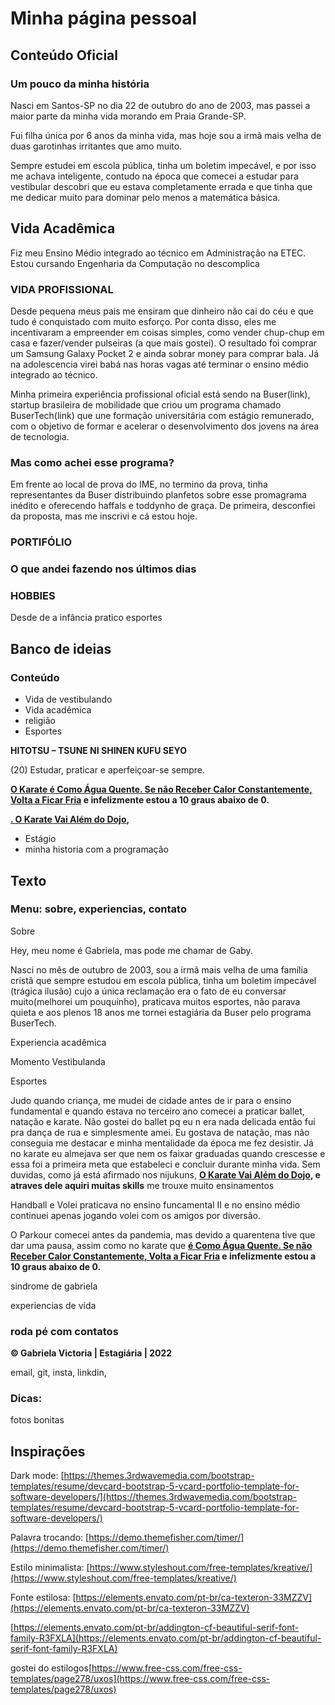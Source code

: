 # Minha página pessoal

## Conteúdo Oficial

### Um pouco da minha história

Nasci em Santos-SP no dia 22 de outubro do ano de 2003, mas passei a maior parte da minha vida morando em Praia Grande-SP.

Fui filha única por 6 anos da minha vida, mas hoje sou a irmã mais velha de duas garotinhas irritantes que amo muito.

Sempre estudei em escola pública, tinha um boletim impecável, e por isso me achava inteligente, contudo na época que comecei a estudar para vestibular descobri que eu estava completamente errada e que tinha que me dedicar muito para dominar pelo menos a matemática básica.

## Vida Acadêmica

Fiz meu Ensino Médio integrado ao técnico em Administração na ETEC.
Estou cursando Engenharia da Computação no descomplica

### VIDA PROFISSIONAL

Desde pequena meus pais me ensiram que dinheiro não cai do céu e que tudo é conquistado com muito esforço. Por conta disso, eles me incentivaram a empreender em coisas simples, como vender chup-chup em casa e fazer/vender pulseiras (a que mais gostei). O resultado foi comprar um Samsung Galaxy Pocket 2 e ainda sobrar money para comprar bala. Já na adolescencia virei babá nas horas vagas até terminar o ensino médio integrado ao técnico.

Minha primeira experiência profissional oficial está sendo na Buser(link), startup brasileira de mobilidade que criou um programa chamado BuserTech(link) que une formação universitária com estágio remunerado, com o objetivo de formar e acelerar o desenvolvimento dos jovens na área de tecnologia.

### Mas como achei esse programa?

Em frente ao local de prova do IME, no termino da prova, tinha representantes da Buser distribuindo planfetos sobre esse promagrama inédito e oferecendo haffals e toddynho de graça. De primeira, desconfiei da proposta, mas me inscrivi e cá estou hoje.

### PORTIFÓLIO

### O que andei fazendo nos últimos dias

### HOBBIES

Desde de a infância pratico esportes

## Banco de ideias

### Conteúdo

- Vida de vestibulando
- Vida acadêmica
- religião
- Esportes

**HITOTSU – TSUNE NI SHINEN KUFU SEYO**

(20) Estudar, praticar e aperfeiçoar-se sempre.

**[O Karate é Como Água Quente. Se não Receber Calor Constantemente, Volta a Ficar Fria](https://www.karatefaixapreta.com.br/niju-kun-karate/#o-karate-e-como-agua-quente) e infelizmente estou a 10 graus abaixo de 0.**

**[. O Karate Vai Além do Dojo](https://www.karatefaixapreta.com.br/niju-kun-karate/#o-karate-vai-alem-do-dojo),**

- Estágio
- minha historia com a programação

## Texto

### Menu: sobre, experiencias, contato

Sobre

Hey, meu nome é Gabriela, mas pode me chamar de Gaby.

Nasci no mês de outubro de 2003, sou a irmã mais velha de uma família cristã que sempre estudou em escola pública, tinha um boletim impecável (trágica ilusão) cujo a única reclamação era o fato de eu conversar muito(melhorei um pouquinho), praticava muitos esportes, não parava quieta e aos plenos 18 anos me tornei estagiária da Buser pelo programa BuserTech.

Experiencia acadêmica

Momento Vestibulanda

Esportes

Judo quando criança, me mudei de cidade antes de ir para o ensino fundamental e quando estava no terceiro ano comecei a praticar ballet, natação e karate. Não gostei do ballet pq eu n era nada delicada então fui pra dança de rua e simplesmente amei. Eu gostava de natação, mas não conseguia me destacar e minha mentalidade da época me fez desistir. Já no karate eu almejava ser que nem os faixar graduadas quando crescesse e essa foi a primeira meta que estabeleci e concluir durante minha vida. Sem duvidas, como já está afirmado nos nijukuns, **[O Karate Vai Além do Dojo](https://www.karatefaixapreta.com.br/niju-kun-karate/#o-karate-vai-alem-do-dojo), e atraves dele aquiri muitas skills** me trouxe muito ensinamentos

Handball e Volei praticava no ensino funcamental II e no ensino médio continuei apenas jogando volei com os amigos por diversão.

O Parkour comecei antes da pandemia, mas devido a quarentena tive que dar uma pausa, assim como no karate que **[é Como Água Quente. Se não Receber Calor Constantemente, Volta a Ficar Fria](https://www.karatefaixapreta.com.br/niju-kun-karate/#o-karate-e-como-agua-quente) e infelizmente estou a 10 graus abaixo de 0.**

sindrome de gabriela

experiencias de vida

### roda pé com contatos

**© Gabriela Victoria | Estagiária | 2022**

email, git, insta, linkdin,

### Dicas:

fotos bonitas

## Inspirações

Dark mode: [https://themes.3rdwavemedia.com/bootstrap-templates/resume/devcard-bootstrap-5-vcard-portfolio-template-for-software-developers/](https://themes.3rdwavemedia.com/bootstrap-templates/resume/devcard-bootstrap-5-vcard-portfolio-template-for-software-developers/)

Palavra trocando: [https://demo.themefisher.com/timer/](https://demo.themefisher.com/timer/)

Estilo minimalista: [https://www.styleshout.com/free-templates/kreative/](https://www.styleshout.com/free-templates/kreative/)

Fonte estilosa: [https://elements.envato.com/pt-br/ca-texteron-33MZZV](https://elements.envato.com/pt-br/ca-texteron-33MZZV)

[https://elements.envato.com/pt-br/addington-cf-beautiful-serif-font-family-R3FXLA](https://elements.envato.com/pt-br/addington-cf-beautiful-serif-font-family-R3FXLA)

gostei do estilogos[https://www.free-css.com/free-css-templates/page278/uxos](https://www.free-css.com/free-css-templates/page278/uxos)

